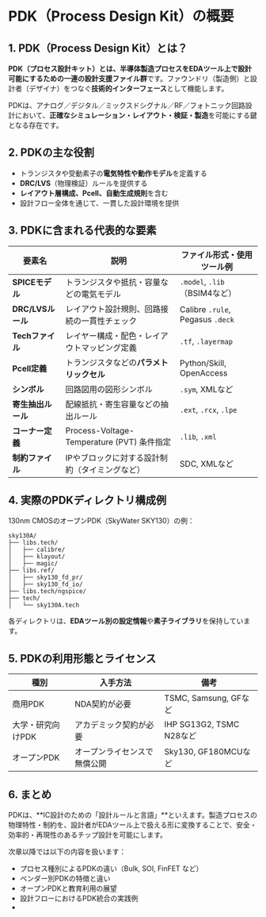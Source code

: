 # PDK（Process Design Kit）の概要

## 1. PDK（Process Design Kit）とは？

**PDK（プロセス設計キット）**とは、半導体製造プロセスをEDAツール上で設計可能にするための**一連の設計支援ファイル群**です。ファウンドリ（製造側）と設計者（デザイナ）をつなぐ**技術的インターフェース**として機能します。

PDKは、アナログ／デジタル／ミックスドシグナル／RF／フォトニック回路設計において、**正確なシミュレーション・レイアウト・検証・製造**を可能にする鍵となる存在です。

## 2. PDKの主な役割

- トランジスタや受動素子の**電気特性や動作モデル**を定義する
- **DRC/LVS**（物理検証）ルールを提供する
- **レイアウト層構成、Pcell、自動生成規則**を含む
- 設計フロー全体を通じて、一貫した設計環境を提供

## 3. PDKに含まれる代表的な要素

| 要素名             | 説明                                            | ファイル形式・使用ツール例 |
|-------------------|-------------------------------------------------|----------------------------|
| **SPICEモデル**      | トランジスタや抵抗・容量などの電気モデル            | `.model`, `.lib`（BSIM4など） |
| **DRC/LVSルール**   | レイアウト設計規則、回路接続の一貫性チェック        | Calibre `.rule`, Pegasus `.deck` |
| **Techファイル**    | レイヤー構成・配色・レイアウトマッピング定義       | `.tf`, `.layermap` |
| **Pcell定義**       | トランジスタなどの**パラメトリックセル**           | Python/Skill, OpenAccess |
| **シンボル**         | 回路図用の図形シンボル                            | `.sym`, XMLなど |
| **寄生抽出ルール**   | 配線抵抗・寄生容量などの抽出ルール                | `.ext`, `.rcx`, `.lpe` |
| **コーナー定義**     | Process-Voltage-Temperature (PVT) 条件指定       | `.lib`, `.xml` |
| **制約ファイル**     | IPやブロックに対する設計制約（タイミングなど）     | SDC, XMLなど |

## 4. 実際のPDKディレクトリ構成例

130nm CMOSのオープンPDK（SkyWater SKY130）の例：
```
sky130A/
├── libs.tech/
│   ├── calibre/
│   ├── klayout/
│   ├── magic/
├── libs.ref/
│   ├── sky130_fd_pr/
│   ├── sky130_fd_io/
├── libs.tech/ngspice/
├── tech/
│   └── sky130A.tech
```
各ディレクトリは、**EDAツール別の設定情報**や**素子ライブラリ**を保持しています。

## 5. PDKの利用形態とライセンス

| 種別              | 入手方法                 | 備考                    |
|------------------|--------------------------|-------------------------|
| 商用PDK           | NDA契約が必要              | TSMC, Samsung, GFなど    |
| 大学・研究向けPDK | アカデミック契約が必要      | IHP SG13G2, TSMC N28など |
| オープンPDK        | オープンライセンスで無償公開 | Sky130, GF180MCUなど     |

## 6. まとめ

PDKは、**IC設計のための「設計ルールと言語」**といえます。製造プロセスの物理特性・制約を、設計者がEDAツール上で扱える形に変換することで、安全・効率的・再現性のあるチップ設計を可能にします。

次章以降では以下の内容を扱います：

- プロセス種別によるPDKの違い（Bulk, SOI, FinFET など）
- ベンダー別PDKの特徴と違い
- オープンPDKと教育利用の展望
- 設計フローにおけるPDK統合の実践例
- 
